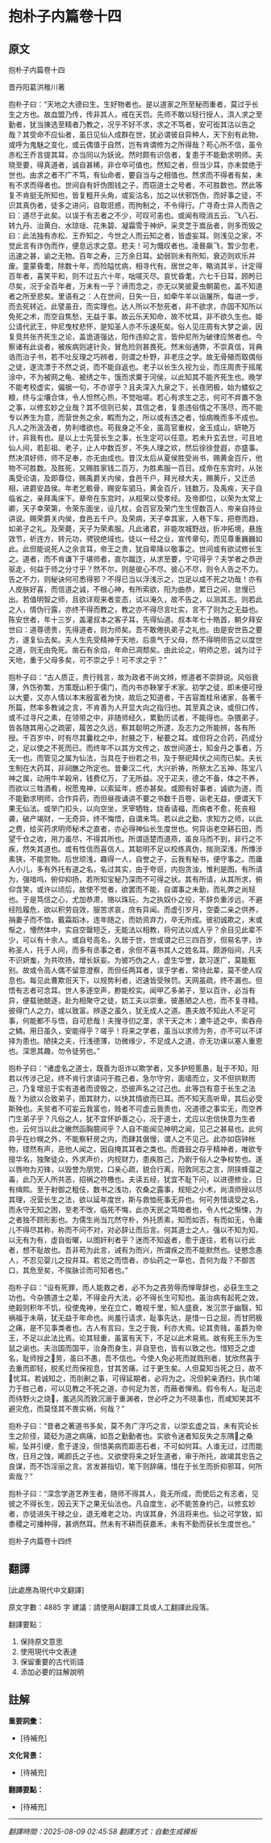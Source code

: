# 抱朴子内篇卷十四

## 原文

抱朴子内篇卷十四

晋丹阳葛洪稚川著

抱朴子曰：“天地之大德曰生。生好物者也。是以道家之所至秘而重者，莫过乎长生之方也。故血盟乃传，传非其人，戒在天罚。先师不敢以轻行授人，湏人求之至勤者，犹当㨂选至精者乃教之，况乎不好不求，求之不笃者，安可衒其沽以告之哉？其受命不应仙者，虽日见仙人成群在世，犹必谓彼自异种人，天下别有此物，或呼为鬼魅之变化，或云偶值于自然，岂有肯谓修为之所得哉？苟心所不信，虽令赤松王乔言提其耳，亦当同以为妖讹。然时颇有识信者，复患于不能勤求明师。夫晓至要，得真道者，诚自甚稀，非仓卒可值也。然知之者，但当少耳，亦未尝绝于世也。由求之者不广不笃，有仙命者，要自当与之相值也。然求而不得者有矣，未有不求而得者也。世间自有奸伪图钱之子，而窃道士之号者，不可胜数也。然此等复不肯挺无所知也，皆复粗开头角，或妄沽名，加之以伏邪饬伪，而好事之徒，不识其真伪者，徒多之进问，自取诳惑，而拘制之，不令得行。广寻奇士异人而告之曰：道尽于此矣。以误于有志者之不少，可叹可恚也。或闻有晓消五云、飞八石、转九丹、治黄白、水琼瑶、花朱碧、凝霜雪于神炉，采灵芝于嵩岳者，则多而毁之曰：此法独有赤松、王乔知之，今世之人而云知之者，皆虚妄耳。则浅见之家，不觉此言有诈伪而作，便息远求之意。悲夫！可为慨叹者也。凌晷飙飞，暂少忽老，迅速之甚，谕之无物。百年之寿，三万余日耳。幼弱则未有所知，衰迈则欢乐并废。童蒙昏耄，除数十年，而险隘忧病，相寻代有。居世之年，略消其半，计定得百年者，喜笑平和，则不过五六十年，咄嗟灭尽。哀忧昏耄，六七千日耳，顾盻已尽矣，况于全百年者，万未有一乎？谛而念之，亦无以笑彼夏虫朝菌也，盖不知道者之所至悲矣。里语有之：人在世间，日失一日，如牵牛羊以诣屠所，每进一步，而去死转近。此譬虽丑，而实理也。达人所以不愁死者，非不欲求，亦固不知所以免死之术，而空自焦愁，无益于事。故云乐天知命，故不忧耳，非不欲久生也。姫公请代武王，仲尼曳杖悲怀，是知圣人亦不乐速死矣。俗人见庄周有大梦之谕，因复竞共张齐死生之论，盖诡道强达，阳作违抑之言，皆仲尼所为破律应煞者也。今察诸有此谈者，被疾病则遽针灸，冒危险则甚畏死。然末俗通弊，不崇真信，背典诰而治子书，若不吐反理之巧辨者，则谓之朴野，非老庄之学。故无骨殖而取偶俗之徒，遂流漂于不然之说，而不能自返也。老子以长生久视为业，而庄周贵于摇尾涂中，不为被网之龟、被绣之牛，饿而求粟于河侯，以此知其不能齐死生也。晚学不能考校虚实，偏据一句，不亦谬乎？且夫深入九泉之下，长夜罔极，始为蝼蚁之粮，终与尘壤合体，令人怛然心热，不觉咄嗟。若心有求生之志，何可不弃置不急之事，以修玄妙之业哉？其不信则已矣，其信之者，复患违俗情之不荡尽，而不能专以养生为意，而营世务之余，睱而为之，所以或有违之者，恒病晚而多不成也。凡人之所汲汲者，势利嗜欲也。苟我身之不全，虽高官重权，金玉成山，妍艳万计，非我有也。是以上士先营长生之事，长生定可以任意。若未升玄去世，可且地仙人间，若彭祖、老子，止人中数百岁，不失人理之欢，然后徐徐登遐，亦盛事。然决湏好师，师不足奉，亦无由成也。昔汉太后从夏侯胜受尚书，赐黄金百斤，他物不可胜数。及胜死，又赐胜家钱二百万，为胜素服一百日。成帝在东宫时，从张禹受论语，及即尊位，赐禹爵关内侯，食邑千户，拜光禄大夫，赐黄斤，又迁丞相，进爵安昌侯。年老乞骸骨，赐安车驷马，黄金百斤，钱数万。及禹疾，天子自临省之，亲拜禹床下。章帝在东宫时，从桓荣以受孝经。及帝即位，以荣为太常上卿，天子幸荣第，令荣东面坐，设几杖，会百官及荣门生生侄数百人，帝亲自持业讲说。赐荣爵关内侯，食邑五千户。及荣病，天子幸其家，入巷下车，把卷而趋，如弟子之礼。及荣薨，天子为荣素服。凡此诸君，非能攻城野战，折冲拓境，悬旌效节，祈连方，转元功，骋锐绝域也。徒以一经之业，宣传章句，而见尊重巍巍如此。此但能说死人之余言耳，帝王之贵，犹自卑降以敬事之。世间或有欲试修长生之。道者，而不肯谦下于堪师者，直尔蹴迮，从求至要，宁可得乎？夫学者之恭逊驱走，何益于师之分寸乎？然不尔，则是彼心不尽。彼心不尽，则令人告之不力。告之不力，则秘诀何可悉得邪？不得已当以浮浅示之，岂足以成不死之功哉！亦有人皮肤好喜，而信道之诚，不根心神，有所索欲，阳为曲恭，累日之间，怠慢已出。若值明智之师，且欲详观来者变态，试以淹久，故不告之，以测其志。则若此之人，情伪行露，亦终不得而教之，教之亦不得尽言吐实，言不了则为之无益也。陈安世者，年十三岁，盖灌叔本之客子耳，先得仙道。叔本年七十皓首，朝夕拜安世曰：道尊德贵，先得道者，则为师矣。吾不敢倦执弟子之礼也。由是安世告之要方，遂复仙去矣。夫人生先受精神于天地，后禀气于父母，然不得明师告之以度世之道，则无由免死。凿石有余焰，年命已凋颓矣。由此论之，明师之恩，诚为过于天地，重于父母多矣，可不崇之乎！可不求之乎？”

抱朴子曰：“古人质正，贵行贱言，故为政者不尚文辨，修道者不崇辞说。风俗衰薄，外饬弥繁，方策既山积于儒门，而内书亦鞅掌于术家。初学之徒，即未便可授以大要，又亦人情以本末殷富者为快，故后之知道者，干吉容嵩桂帛诸家，各著千所篇，然率多教诫之言，不肯善为人开显大向之指归也。其至真之诀，或但口传，或不过寻尺之素，在领带之中，非随师经久，累勤历试者，不能得也。杂猥弟子，皆各随其用心之疏密，履苦之久远，察其聪明之所逮，及志力之所能辨，各有所授。千百岁中，时有尽其囊枕之中，肘腋之下，秘要之耳。或但将之合药，药成分之，足以使之不死而已。而终年不以其方文传之，故世间道士，知金丹之事者，万无一也。而管见之属为仙法，当具在于纷若之书，及于祭祀拜伏之间而已矣。夫长生制在大药耳，非祠醮之所定也。昔秦汉二代，大兴祈祷，所祭太乙五神、陈宝八神之属，动用牛羊榖帛，钱费亿万，了无所益。况于疋夫，德之不备，体之不养，而欲以三牲酒肴，祝愿鬼神，以索延年，惑亦甚矣。或颇有好事者，诚欲为道，而不能勤求明师，合作异药，而但昼夜诵讲不要之书数千百卷，诣老无益，便谓天下果无仙法。或举门扣头，以向空坐，烹宰牺牲，烧香请福，而病者不愈，死丧相袭，破产竭财，一无奇异，终不悔悟，自谓未笃。若以此之勤，求知方之师，以此之费，给买药求明师秘术之直者，亦必得神仙长生度世也。何异诣老空耕石田，而望千仓之收，用力虽尽，不得其所也。所谓适楚而道燕，虽良马而不到，非行之不疾，然失其道也。或有性信而喜信人，其聪明不足以校练真伪，揣测深浅，所慱涉素狭，不能赏物。后世顽浅，趣得一人，自誉之子，云我有秘书，便守事之。而庸人小儿，多有外托有道之名，名过其实，由于夸诳，内抱贪浊，惟利是图。有所请为，强喑呜，俯仰抑扬，若所知宝秘乃深而不可得之状。其有所请，从其所求，俯仰含笑，或许以顷后，故使不觉者，欲罢而不能，自谓事之未勤，而礼弊之尚轻也。于是笃信之心，尤加恭肃，赂以珠玩，为之执奴仆之役，不辞负重涉远，不避经险履危，欲以积劳自效，服苦求哀，庶有异闻。而虚引岁月，空委二亲之供养，捐妻子而不恤，戴霜蹈冰，连年随之，而妨资弃力，卒无所成。彼初诚欺之，末或惭之，懵然体中，实自空罄短乏，无能法以相教，将何法以成人乎？余目见此辈不少，可以有十余人。或自号高名，久居于世，世或谓之已三四百岁，但易名字，诈称圣人，托于人间，而多有丞事之者，余但不喜书其人之姓名耳。颇游俗间，凡夫不识妍蚩，为共吹扬，增长妖妄。为彼巧伪之人，虚生华誉，歙习遂广，莫能甄别。故或令高人偶不留意澄察，而但任两耳者，误于学者，常待此辈，莫不使人叹息也。每见此曹欺诳天下，以规势利者，迟速皆受殃罚。天网虽疏，终不漏也。但悟有志者可念耳。世人多逐空声，尠能校实。闻甲乙多弟子，至以百许，必当有异，便载驰兢逐，赴为相聚守之徒，妨工夫以崇重。彼愚陋之人也，而不复寻精。彼得门人之力，或以致富。辨逐之虽久，犹无成人之道。愚夫故不知此人不足可事，何能都不与悟，自可悲哉！夫搜寻仞之垄，求干天之木；漉牛迹之中，索吞舟之鳞。用日虽久，安能得乎？嗟乎！将来之学者，虽当以求师为务，亦不可以不详择为患也。陋挟之夫，行浅德薄，功微缘少，不足成人之道，亦无功课以塞人重恩也。深思其趣，勿令徒劳也。”

抱朴子曰：“诸虚名之道士，既善为诳诈以欺学者，又多护短慝愚，耻于不知，阳若以传涉己足，终不肯行求请问于胜己者，急尔守穷，面墙而立，又不但拱默而己，乃复增忌于实有道者而谤毁之，恐彼声名之过己也。此等岂有意于长生之法哉？为欲以合致弟子，图其财力，以快其情欲而已耳。而不知天高听卑，其后必受斯殃也。夫贫者不可妄云我富也，贱者不可虚云我贵也，况道德之事实无，而空养门生弟子乎？凡俗之人，犹不宜怀妒善之心，况于道士，尤应以忠信快意为生者也，云何当以此之徶然函胸臆间乎？人自不能闻见神明之闻，见己之甚易也。此何异乎在纱幌之外，不能察轩房之内，而肆其倨慢，谓人之不见己。此亦如窃钟枨物，铿然有声，恶他人闻之，因自掩其耳者之类也。而聋鼓之存乎精神者，唯欲专擅华名，独聚徒众，外求声价，内规财力，患疾胜己，乃剧于俗人之争权势也。遂以唇吻为刃锋，以毁誉为朋党，口亲心疏，貌合行离，阳敦同志之言，阴挟蜂虿之毒，此乃天人所共恶，招祸之符檄也。夫读五经，犹宜不耻下问，以进德修业，日有缉熙。至于射御之粗伎，数书之浅功，农桑之露事，规矩之小术，尚湏师授以尽其理，况营长生之法，欲以延年度世，斯与救恤死事无异也。何可务惜请受之名，而永守无知之困，至老不攺，临死不悔，此亦天民之笃暗者也，令人代之惭悚，为之者独不顾形影也。为儒生尚当兀然守朴，外托质素，知而如否，有而如无，令庸儿不得尽其称，称而不问不对，对必辞让而后言。何其道士之人，强以不知为知，以无有为有，虚自衒曜，以图奸利者乎？迷而不知返者，愈于遂往，若有以行此者，想不耻故也。吾非苟为此言，诫有为而兴，所谓疾之而不能默然也。徒愍念愚人，不忍见婴儿之投井耳。若览之而悟者，亦仙药之一草也，吾何为哉？不御苦口，其危至矣，不俟脉诊而可知者也。”

抱朴子曰：“设有死罪，而人能救之者，必不为之吝劳辱而惮卑辞也，必获生生之功也。今杂猥道士之辈，不得金丹大法，必不得长生可知也。虽治病有起死之效，绝榖则积年不饥，役使鬼神，坐在立亡，瞻视千里，知人盛衰，发沉祟于幽翳，知祸福于未萌，犹无益于年命也。尚羞行请求，耻事先达，是惜一日之屈，而甘罔极之痛，是不见事类者也。古人有言曰，生之于我，利亦大焉。论其贵贱，虽爵为帝王，不足以此法比焉。论其轻重，虽富有天下，不足以此术易焉。故有死王乐为生鼠之谕也。夫治国而国平，治身而身生，非自至也，皆有以致之也。惜短乏之虚名，耻师授之𫏐劳，虽曰不愚，吾不信也。今使人免必死而就戮刑者，犹欣然喜于去重而即轻，脱炙烂而保视息，甘其苦痛，过于更生矣。人但莫知当死之日，故不𫏐忧耳。若诚知之，而刖劓之事，可得延期者，必将为之。况但躬亲洒扫，执巾竭力于胜己者，可以见教之不死之道，亦何足为苦，而蔽者惮焉。假令有人，耻迅走而待野火之烧𦶟，羞逃风而致沉溺于重渊者，世必呼之为不晓事也，而咸知笑其不避灾危，而莫怪其不畏实祸，何哉？”

抱朴子曰：“昔者之著道书多矣，莫不务广浮巧之言，以崇玄虚之旨，未有究论长生之阶径，箴砭为道之病痛，如吾之勤勤者也。实欲令迷者知反失之东隅𭣣之桑榆，坠井引绠，愈于遂没，但惜美病而距恶石者，不可如何耳。人谁无过，过而能攺，日月之蚀，晞颜氏之子也。又欲使将来之好生道者，审于所托，故竭其忠告之良谋，而不饬淫丽之言。言发甚指切，笔下则辞痛，惜在于长生而折抑邪耳，何所索哉？”

抱朴子曰：“深念学道艺养生者，随师不得其人，竟无所成，而使后之有志者，见彼之不得长生，因云天下之果无仙法也。凡自度生，必不能苦身约己，以修玄妙者，亦徒进失干禄之业，退无难老之功，内误其身，外沮将来也。仙之可学致，如黍稷之可播种得，甚炳然耳。然未有不耕而获嘉禾，未有不勤而获长生度世也。”

抱朴子内篇卷十四终

## 翻譯

[此處應為現代中文翻譯]

原文字數：4885 字
建議：請使用AI翻譯工具或人工翻譯此段落。

翻譯要點：
1. 保持原文意思
2. 使用現代中文表達
3. 保留重要的古代術語
4. 添加必要的註解說明


## 註解

**重要詞彙：**
- [待補充]

**文化背景：**
- [待補充]

**翻譯要點：**
- [待補充]

---
*翻譯時間：2025-08-09 02:45:58*
*翻譯方式：自動生成模板*
